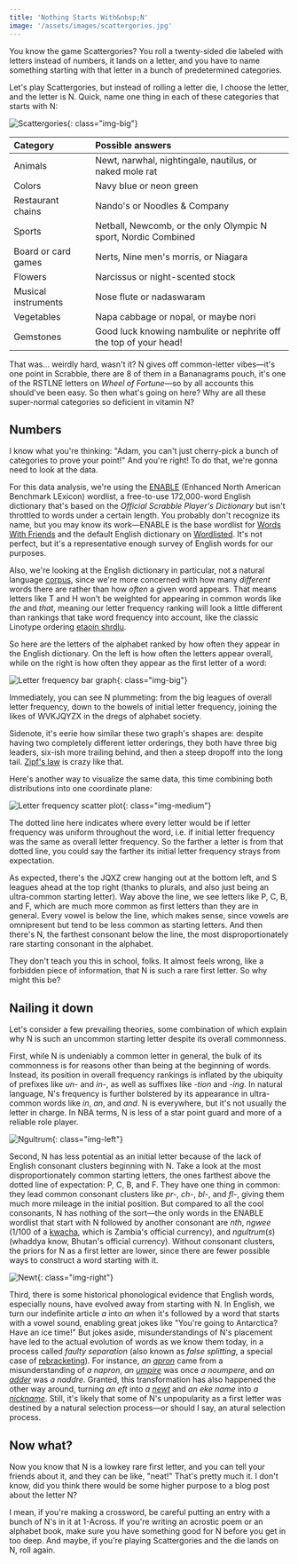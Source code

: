 ```yaml
---
title: 'Nothing Starts With&nbsp;N'
image: '/assets/images/scattergories.jpg'
---
```


You know the game Scattergories? You roll a twenty-sided die labeled with letters instead of numbers, it lands on a letter, and you have to name something starting with that letter in a bunch of predetermined categories.

Let's play Scattergories, but instead of rolling a letter die, I choose the letter, and the letter is N. Quick, name one thing in each of these categories that starts with N:

![Scattergories](/assets/images/scattergories.jpg){: class="img-big"}

| Category            | <span class="answers-header">Possible answers</span>                                          |
| :------------------ | :-------------------------------------------------------------------------------------------- |
| Animals             | <span class="reveal">Newt, narwhal, nightingale, nautilus, or naked mole rat</span>           |
| Colors              | <span class="reveal">Navy blue or neon green</span>                                           |
| Restaurant chains   | <span class="reveal">Nando's or Noodles & Company</span>                                      |
| Sports              | <span class="reveal">Netball, Newcomb, or the only Olympic N sport, Nordic Combined</span>    |
| Board or card games | <span class="reveal">Nerts, Nine men's morris, or Niagara</span>                              |
| Flowers             | <span class="reveal">Narcissus or night-scented stock</span>                                  |
| Musical instruments | <span class="reveal">Nose flute or nadaswaram</span>                                          |
| Vegetables          | <span class="reveal">Napa cabbage or nopal, or maybe nori</span>                              |
| Gemstones           | <span class="reveal">Good luck knowing nambulite or nephrite off the top of your head!</span> |

That was... weirdly hard, wasn't it? N gives off common-letter vibes—it's one point in Scrabble, there are 8 of them in a Bananagrams pouch, it's one of the RSTLNE letters on _Wheel of Fortune_—so by all accounts this should've been easy. So then what's going on here? Why are all these super-normal categories so deficient in vitamin N?

## Numbers

I know what you're thinking: "Adam, you can't just cherry-pick a bunch of categories to prove your point!" And you're right! To do that, we're gonna need to look at the data.

For this data analysis, we're using the [ENABLE](https://github.com/dolph/dictionary/blob/master/enable1.txt) (Enhanced North American Benchmark LExicon) wordlist, a free-to-use 172,000-word English dictionary that's based on the _Official Scrabble Player's Dictionary_ but isn't throttled to words under a certain length. You probably don't recognize its name, but you may know its work—ENABLE is the base wordlist for [Words With Friends](https://wordswithfriends.com) and the default English dictionary on [Wordlisted](https://aaronson.org/wordlisted/). It's not perfect, but it's a representative enough survey of English words for our purposes.

Also, we're looking at the English dictionary in particular, not a natural language [corpus](https://en.wikipedia.org/wiki/Text_corpus), since we're more concerned with how many _different_ words there are rather than how _often_ a given word appears. That means letters like T and H won't be weighted for appearing in common words like _the_ and _that_, meaning our letter frequency ranking will look a little different than rankings that take word frequency into account, like the classic Linotype ordering [etaoin shrdlu](https://en.wikipedia.org/wiki/Etaoin_shrdlu).

So here are the letters of the alphabet ranked by how often they appear in the English dictionary. On the left is how often the letters appear overall, while on the right is how often they appear as the first letter of a word:

![Letter frequency bar graph](/assets/images/letter-frequency-bar.jpg){: class="img-big"}

Immediately, you can see N plummeting: from the big leagues of overall letter frequency, down to the bowels of initial letter frequency, joining the likes of WVKJQYZX in the dregs of alphabet society.

Sidenote, it's eerie how similar these two graph's shapes are: despite having two completely different letter orderings, they both have three big leaders, six-ish more trailing behind, and then a steep dropoff into the long tail. [Zipf's law](https://en.wikipedia.org/wiki/Zipf%27s_law) is crazy like that.

Here's another way to visualize the same data, this time combining both distributions into one coordinate plane:

![Letter frequency scatter plot](/assets/images/letter-frequency-scatter.jpg){: class="img-medium"}

The dotted line here indicates where every letter would be if letter frequency was uniform throughout the word, i.e. if initial letter frequency was the same as overall letter frequency. So the farther a letter is from that dotted line, you could say the farther its initial letter frequency strays from expectation.

As expected, there's the JQXZ crew hanging out at the bottom left, and S leagues ahead at the top right (thanks to plurals, and also just being an ultra-common starting letter). Way above the line, we see letters like P, C, B, and F, which are much more common as first letters than they are in general. Every vowel is below the line, which makes sense, since vowels are omnipresent but tend to be less common as starting letters. And then there's N, the farthest consonant below the line, the most disproportionately rare starting consonant in the alphabet.

They don't teach you this in school, folks. It almost feels wrong, like a forbidden piece of information, that N is such a rare first letter. So why might this be?

## Nailing it down

Let's consider a few prevailing theories, some combination of which explain why N is such an uncommon starting letter despite its overall commonness.

First, while N is undeniably a common letter in general, the bulk of its commonness is for reasons other than being at the beginning of words. Instead, its position in overall frequency rankings is inflated by the ubiquity of prefixes like _un-_ and _in-_, as well as suffixes like _-tion_ and _-ing_. In natural language, N's frequency is further bolstered by its appearance in ultra-common words like _in_, _an_, and _and_. N is everywhere, but it's not usually the letter in charge. In NBA terms, N is less of a star point guard and more of a reliable role player.

![Ngultrum](../assets/images/ngultrum.jpg){: class="img-left"}

Second, N has less potential as an initial letter because of the lack of English consonant clusters beginning with N. Take a look at the most disproportionately common starting letters, the ones farthest above the dotted line of expectation: P, C, B, and F. They have one thing in common: they lead common consonant clusters like _pr-_, _ch-_, _bl-_, and _fl-_, giving them much more mileage in the initial position. But compared to all the cool consonants, N has nothing of the sort—the only words in the ENABLE wordlist that start with N followed by another consonant are _nth_, _ngwee_ (1/100 of a [kwacha](https://en.wikipedia.org/wiki/Zambian_kwacha), which is Zambia's official currency), and _ngultrum_(_s_) (whaddya know, Bhutan's official currency). Without consonant clusters, the priors for N as a first letter are lower, since there are fewer possible ways to construct a word starting with it.

![Newt](../assets/images/newt.jpg){: class="img-right"}

Third, there is some historical phonological evidence that English words, especially nouns, have evolved away from starting with N. In English, we turn our indefinite article _a_ into _an_ when it's followed by a word that starts with a vowel sound, enabling great jokes like "You're going to Antarctica? Have an ice time!" But jokes aside, misunderstandings of N's placement have led to the actual evolution of words as we know them today, in a process called _faulty separation_ (also known as _false splitting_, a special case of [rebracketing](https://en.wikipedia.org/wiki/Rebracketing)). For instance, _an [apron](https://www.etymonline.com/word/apron)_ came from a misunderstanding of _a napron_, _an [umpire](https://www.etymonline.com/word/umpire)_ was once _a noumpere_, and _an [adder](https://www.etymonline.com/word/adder)_ was _a naddre_. Granted, this transformation has also happened the other way around, turning _an eft_ into _a [newt](https://www.etymonline.com/word/newt)_ and _an eke name_ into _a [nickname](https://www.etymonline.com/word/nickname)_. Still, it's likely that some of N's unpopularity as a first letter was destined by a natural selection process—or should I say, an atural selection process.

## Now what?

Now you know that N is a lowkey rare first letter, and you can tell your friends about it, and they can be like, "neat!" That's pretty much it. I don't know, did you think there would be some higher purpose to a blog post about the letter N?

I mean, if you're making a crossword, be careful putting an entry with a bunch of N's in it at 1-Across. If you're writing an acrostic poem or an alphabet book, make sure you have something good for N before you get in too deep. And maybe, if you're playing Scattergories and the die lands on N, roll again.
